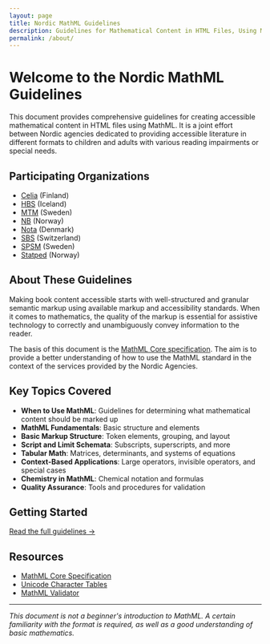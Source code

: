 ```yaml
---
layout: page
title: Nordic MathML Guidelines
description: Guidelines for Mathematical Content in HTML Files, Using MathML
permalink: /about/
---
```


# Welcome to the Nordic MathML Guidelines

This document provides comprehensive guidelines for creating accessible mathematical content in HTML files using MathML. It is a joint effort between Nordic agencies dedicated to providing accessible literature in different formats to children and adults with various reading impairments or special needs.

## Participating Organizations

- [Celia](https://www.celia.fi/) (Finland)
- [HBS](https://hbs.is/) (Iceland)
- [MTM](https://mtm.se) (Sweden)
- [NB](https://www.tibi.no/) (Norway)
- [Nota](https://nota.dk/) (Denmark)
- [SBS](https://www.sbs.ch/) (Switzerland)
- [SPSM](https://www.spsm.se/) (Sweden)
- [Statped](http://statped.no/) (Norway)

## About These Guidelines

Making book content accessible starts with well-structured and granular semantic markup using available markup and accessibility standards. When it comes to mathematics, the quality of the markup is essential for assistive technology to correctly and unambiguously convey information to the reader.

The basis of this document is the [MathML Core specification](https://www.w3.org/TR/mathml-core/). The aim is to provide a better understanding of how to use the MathML standard in the context of the services provided by the Nordic Agencies.

## Key Topics Covered

- **When to Use MathML**: Guidelines for determining what mathematical content should be marked up
- **MathML Fundamentals**: Basic structure and elements
- **Basic Markup Structure**: Token elements, grouping, and layout
- **Script and Limit Schemata**: Subscripts, superscripts, and more
- **Tabular Math**: Matrices, determinants, and systems of equations
- **Context-Based Applications**: Large operators, invisible operators, and special cases
- **Chemistry in MathML**: Chemical notation and formulas
- **Quality Assurance**: Tools and procedures for validation

## Getting Started

[Read the full guidelines →](/)

## Resources

- [MathML Core Specification](https://www.w3.org/TR/mathml-core/)
- [Unicode Character Tables](https://symbl.cc/en/unicode-table/)
- [MathML Validator](https://kvile.com/kvalidator/index.html)

---

*This document is not a beginner's introduction to MathML. A certain familiarity with the format is required, as well as a good understanding of basic mathematics.*
